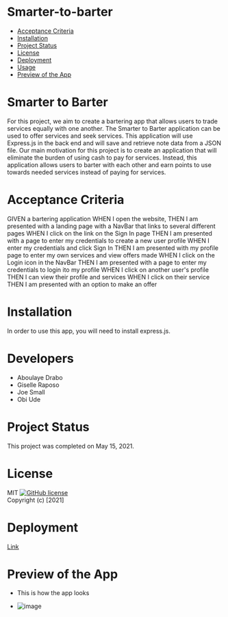 # Smarter-to-barter

* [Acceptance Criteria](#acceptancecriteria)
* [Installation](#installation)
* [Project Status](#projectstatus)
* [License](#license)
* [Deployment](#deployment)
* [Usage](#usage)
* [Preview of the App](#previewApp)

# Smarter to Barter

For this project, we aim to create a bartering app that allows users to trade services equally with one another.  The Smarter to Barter application can be used to offer services and seek services. This application will use Express.js in the back end and will save and retrieve note data from a JSON file. Our main motivation for this project is to create an application that will eliminate the burden of using cash to pay for services. Instead, this application allows users to barter with each other and earn points to use towards needed services instead of paying for services.

# Acceptance Criteria
GIVEN a bartering application
WHEN I open the website, 
THEN I am presented with a landing page with a NavBar that links to several different pages
WHEN I click on the link on the Sign In page
THEN I am presented with a page to enter my credentials to create a new user profile
WHEN I enter my credentials and click Sign In
THEN I am presented with my profile page to enter my own services and view offers made
WHEN I click on the Login icon in the NavBar
THEN I am presented with a page to enter my credentials to login ito my profile
WHEN I click on another user's profile
THEN I can view their profile and services
WHEN I click on their service
THEN I am presented with an option to make an offer 

# Installation
In order to use this app, you will need to install express.js. 

# Developers
* Aboulaye Drabo
* Giselle Raposo
* Joe Small
* Obi Ude

# Project Status
This project was completed on May 15, 2021. 

# License
MIT
[![GitHub license](https://img.shields.io/badge/license-MIT-blue.svg)](https://github.com/sdca/advdv)
<br>Copyright (c) [2021] 

# Deployment
[Link]()

# Preview of the App
* This is how the app looks
- ![image](https://user-images.githubusercontent.com/63420051/118372259-c628c700-b57e-11eb-9e23-f74b8f262301.png)
